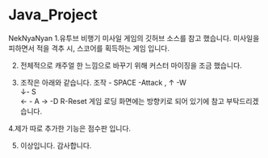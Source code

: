 # Java_Project

NekNyaNyan
1.유투브 비행기 미사일 게임의 깃허브 소스를 참고 했습니다.
미사일을 피하면서 적을 격추 시, 스코어를 획득하는 게임 입니다.

2. 전체적으로 캐주얼 한 느낌으로 바꾸기 위해  커스터 마이징을 조금 했습니다. 

3. 조작은 아래와 같습니다.
조작 - SPACE -Attack  , 
      ↑ -W  
      ↓- S  
      ← - A 
      →  -D
      R-Reset
게임 로딩 화면에는 방향키로 되어 있기에 참고 부탁드리겠습니다. 
     
4.제가 따로 추가한 기능은 점수판 입니다.
      
5. 이상입니다. 감사합니다.  
